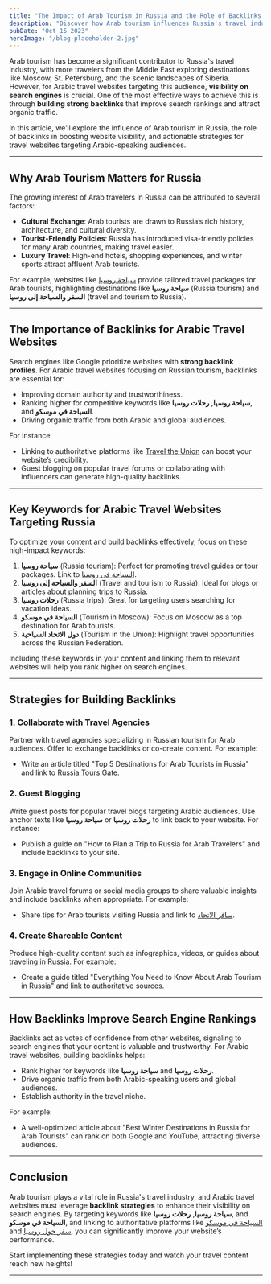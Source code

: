 ```yaml
---
title: "The Impact of Arab Tourism in Russia and the Role of Backlinks in SEO"
description: "Discover how Arab tourism influences Russia's travel industry and why building strong backlinks is essential for Arabic travel websites to rank higher on search engines."
pubDate: "Oct 15 2023"
heroImage: "/blog-placeholder-2.jpg"
---
```


Arab tourism has become a significant contributor to Russia's travel industry, with more travelers from the Middle East exploring destinations like Moscow, St. Petersburg, and the scenic landscapes of Siberia. However, for Arabic travel websites targeting this audience, **visibility on search engines** is crucial. One of the most effective ways to achieve this is through **building strong backlinks** that improve search rankings and attract organic traffic.

In this article, we’ll explore the influence of Arab tourism in Russia, the role of backlinks in boosting website visibility, and actionable strategies for travel websites targeting Arabic-speaking audiences.

---

## Why Arab Tourism Matters for Russia

The growing interest of Arab travelers in Russia can be attributed to several factors:
- **Cultural Exchange**: Arab tourists are drawn to Russia’s rich history, architecture, and cultural diversity.
- **Tourist-Friendly Policies**: Russia has introduced visa-friendly policies for many Arab countries, making travel easier.
- **Luxury Travel**: High-end hotels, shopping experiences, and winter sports attract affluent Arab tourists.

For example, websites like [سياحة روسيا](https://russiatoursgate.com/) provide tailored travel packages for Arab tourists, highlighting destinations like **سياحة روسيا** (Russia tourism) and **السفر والسياحة إلى روسيا** (travel and tourism to Russia).

---

## The Importance of Backlinks for Arabic Travel Websites

Search engines like Google prioritize websites with **strong backlink profiles**. For Arabic travel websites focusing on Russian tourism, backlinks are essential for:
- Improving domain authority and trustworthiness.
- Ranking higher for competitive keywords like **سياحة روسيا**, **رحلات روسيا**, and **السياحة في موسكو**.
- Driving organic traffic from both Arabic and global audiences.

For instance:
- Linking to authoritative platforms like [Travel the Union](https://traveltheunion.ru/) can boost your website’s credibility.
- Guest blogging on popular travel forums or collaborating with influencers can generate high-quality backlinks.

---

## Key Keywords for Arabic Travel Websites Targeting Russia

To optimize your content and build backlinks effectively, focus on these high-impact keywords:

1. **سياحة روسيا** (Russia tourism): Perfect for promoting travel guides or tour packages. Link to [السياحة فى روسيا](https://russiatoursgate.com/).
2. **السفر والسياحة إلى روسيا** (Travel and tourism to Russia): Ideal for blogs or articles about planning trips to Russia.
3. **رحلات روسيا** (Russia trips): Great for targeting users searching for vacation ideas.
4. **السياحة في موسكو** (Tourism in Moscow): Focus on Moscow as a top destination for Arab tourists.
5. **دول الاتحاد السياحية** (Tourism in the Union): Highlight travel opportunities across the Russian Federation.

Including these keywords in your content and linking them to relevant websites will help you rank higher on search engines.

---

## Strategies for Building Backlinks

### 1. Collaborate with Travel Agencies
Partner with travel agencies specializing in Russian tourism for Arab audiences. Offer to exchange backlinks or co-create content. For example:
- Write an article titled "Top 5 Destinations for Arab Tourists in Russia" and link to [Russia Tours Gate](https://russiatoursgate.com/).

### 2. Guest Blogging
Write guest posts for popular travel blogs targeting Arabic audiences. Use anchor texts like **سياحة روسيا** or **رحلات روسيا** to link back to your website. For instance:
- Publish a guide on "How to Plan a Trip to Russia for Arab Travelers" and include backlinks to your site.

### 3. Engage in Online Communities
Join Arabic travel forums or social media groups to share valuable insights and include backlinks when appropriate. For example:
- Share tips for Arab tourists visiting Russia and link to [سافر الاتحاد](https://traveltheunion.ru/).

### 4. Create Shareable Content
Produce high-quality content such as infographics, videos, or guides about traveling in Russia. For example:
- Create a guide titled "Everything You Need to Know About Arab Tourism in Russia" and link to authoritative sources.

---

## How Backlinks Improve Search Engine Rankings

Backlinks act as votes of confidence from other websites, signaling to search engines that your content is valuable and trustworthy. For Arabic travel websites, building backlinks helps:
- Rank higher for keywords like **سياحة روسيا** and **رحلات روسيا**.
- Drive organic traffic from both Arabic-speaking users and global audiences.
- Establish authority in the travel niche.

For example:
- A well-optimized article about "Best Winter Destinations in Russia for Arab Tourists" can rank on both Google and YouTube, attracting diverse audiences.

---

## Conclusion

Arab tourism plays a vital role in Russia's travel industry, and Arabic travel websites must leverage **backlink strategies** to enhance their visibility on search engines. By targeting keywords like **سياحة روسيا**, **رحلات روسيا**, and **السياحة في موسكو**, and linking to authoritative platforms like [السياحة فى موسكو](https://russiatoursgate.com/) and [سفر حول روسيا](https://traveltheunion.ru/), you can significantly improve your website’s performance.

Start implementing these strategies today and watch your travel content reach new heights!

---

